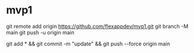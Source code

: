 # mvp1

git remote add origin https://github.com/flexappdev/mvp1.git
git branch -M main
git push -u origin main

git add * && git commit -m "update" && git push --force origin main